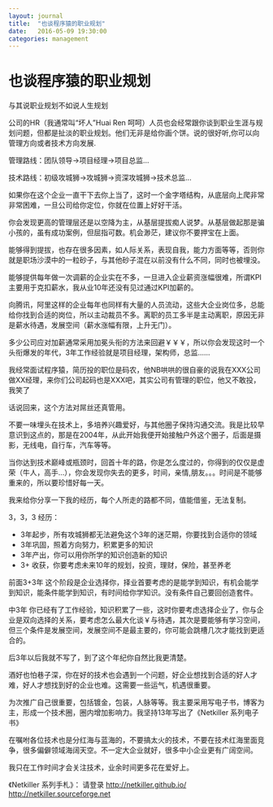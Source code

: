 ```yaml
---
layout: journal
title:  "也谈程序猿的职业规划"
date:   2016-05-09 19:30:00
categories: management
---
```


也谈程序猿的职业规划
====================

与其说职业规划不如说人生规划

公司的HR（我通常叫“坏人”Huai Ren 呵呵）人员也会经常跟你谈到职业生涯与规划问题，但都是扯淡的职业规划。他们无非是给你画个饼。说的很好听,你可以向管理方向或者技术方向发展.

管理路线：团队领导->项目经理->项目总监...

技术路线：初级攻城狮->攻城狮->资深攻城狮->技术总监...

如果你在这个企业一直干下去你上当了，这时一个金字塔结构，从底层向上爬非常非常困难，一旦公司给你定位，你就在位置上好好干活。

你会发现更高的管理层还是以空降为主，从基层提拔痴人说梦。从基层做起那是骗小孩的，虽有成功案例，但屈指可数。机会渺茫，建议你不要押宝在上面。

能够得到提拔，也存在很多因素，如人际关系，表现自我，能力方面等等，否则你就是职场沙漠中的一粒砂子，与其他砂子混在以前没有什么不同，同时也被埋没。

能够提供每年做一次调薪的企业实在不多，一旦进入企业薪资涨幅很难，所谓KPI主要用于克扣薪水，我从业10年还没有见过通过KPI加薪的。

向腾讯，阿里这样的企业每年也同样有大量的人员流动，这些大企业岗位多，总能给你找到合适的岗位，所以主动裁员不多。离职的员工多半是主动离职，原因无非是薪水待遇，发展空间（薪水涨幅有限，上升无门）。

多少公司应对加薪通常采用加冕头衔的方法来回避￥￥￥，所以你会发现这时一个头衔爆发的年代，3年工作经验就是项目经理，架构师，总监...... 

我经常面试程序猿，简历投的职位是码农，他NB哄哄的很自豪的说我在XXX公司做XX经理，来你们公司起码也是XXX吧，其实公司有管理的职位，他又不敢投，我笑了

话说回来，这个方法对屌丝还真管用。



不要一味埋头在技术上，多培养兴趣爱好，与其他圈子保持沟通交流。我是比较早意识到这点的，那是在2004年，从此开始我便开始接触户外这个圈子，后面是摄影，无线电，自行车，汽车等等。

当你达到技术巅峰或瓶颈时，回首十年的路，你是怎么度过的，你得到的仅仅是虚荣（牛人，高手...），你会发现你失去的更多，时间，亲情,朋友。。。时间是不能够重来的，所以要珍惜好每一天。


我来给你分享一下我的经历，每个人所走的路都不同，值能借鉴，无法复制。

3，3，3 经历：
* 3年起步，所有攻城狮都无法避免这个3年的迷茫期，你要找到合适你的领域
* 3年巩固，照着方向努力，积累更多的知识
* 3年产出，你可以用你所学的知识创造新的知识
* 3+ 收获，你要考虑未来10年的规划，投资，理财，保险，甚至养老

前面3+3年 这个阶段是企业选择你，择业首要考虑的是能学到知识，有机会能学到知识，能条件能学到知识，有时间给你学知识。没有条件自己要回创造套件。

中3年 你已经有了工作经验，知识积累了一些，这时你要考虑选择企业了，你与企业是双向选择的关系，要考虑怎么最大化谈￥与待遇，其次是要能够有学习空间，但三个条件是发展空间，发展空间不是最主要的，你可能会跳槽几次才能找到更适合的。

后3年以后我就不写了，到了这个年纪你自然比我更清楚。

酒好也怕巷子深，你在好的技术也会遇到一个问题，好企业想找到合适的好人才难，好人才想找到好的企业也难。这需要一些运气，机遇很重要。

为次推广自己很重要，包括镀金，包装，人脉等等。我主要采用写电子书，博客为主，形成一个技术圈，圈内增加影响力。我坚持13年写出了《Netkiller 系列电子书》

在嘱咐各位技术也是分红海与蓝海的，不要搞太火的技术，不要在技术红海里面竞争，很多偏僻领域海阔天空。不一定大企业就好，很多中小企业更有广阔空间。

我只在工作时间才会关注技术，业余时间更多花在爱好上。


《Netkiller 系列手札》： 请登录 http://netkiller.github.io/  http://netkiller.sourceforge.net 

